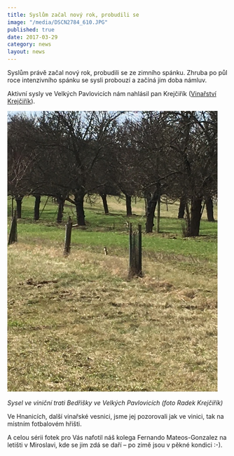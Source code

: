 ```yaml
---
title: Syslům začal nový rok, probudili se
image: "/media/DSCN2784_610.JPG"
published: true
date: 2017-03-29
category: news
layout: news
---
```

Syslům právě začal nový rok, probudili se ze zimního spánku. Zhruba po
půl roce intenzivního spánku se sysli probouzí a začíná jim doba námluv.

Aktivní sysly ve Velkých Pavlovicích nám nahlásil pan Krejčiřík
([Vinařství Krejčiřík](www.vinarstvi-krejcirik.cz)).

![](/media/IMG_8523_Krejcirik20170327.JPG)

*Sysel ve viniční trati Bedřišky ve Velkých Pavlovicích (foto Radek
Krejčiřík)*

Ve Hnanicích, další vinařské vesnici, jsme jej pozorovali jak ve vinici,
tak na místním fotbalovém hřišti.

A celou sérii fotek pro Vás nafotil náš kolega Fernando Mateos-Gonzalez
na letišti v Miroslavi, kde se jim zdá se daří – po zimě jsou v pěkné
kondici :-).
